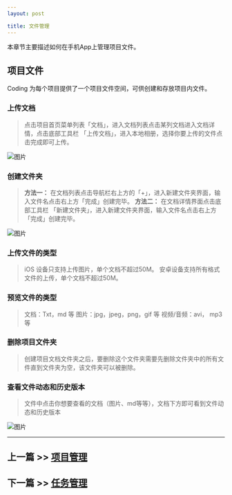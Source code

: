 ```yaml
---
layout: post

title: 文件管理
---
```


本章节主要描述如何在手机App上管理项目文件。

## 项目文件

Coding 为每个项目提供了一个项目文件空间，可供创建和存放项目内文件。

### 上传文档

>点击项目首页菜单列表「文档」，进入文档列表点击某列文档进入文档详情，点击底部工具栏 「上传文档」，进入本地相册，选择你要上传的文件点击完成即可上传。

 ![图片](https://dn-coding-net-production-pp.qbox.me/a3ed5e54-b33b-4c4f-80ff-0b68c05e64b9.png) 

### 创建文件夹

>**方法一：** 在文档列表点击导航栏右上方的「+」，进入新建文件夹界面，输入文件名点击右上方「完成」创建完毕。
>**方法二：** 在文档详情界面点击底部工具栏 「新建文件夹」，进入新建文件夹界面，输入文件名点击右上方「完成」创建完毕。

 ![图片](https://dn-coding-net-production-pp.qbox.me/7527e2b3-7ad8-48e4-8c43-42771f930dea.png) 

### 上传文件的类型

> iOS 设备只支持上传图片，单个文档不超过50M。 
> 安卓设备支持所有格式文件的上传，单个文档不超过50M。  

### 预览文件的类型

>文档：Txt，md 等
>图片：jpg，jpeg，png，gif 等
>视频/音频：avi， mp3等

### 删除项目文件夹

>创建项目文档文件夹之后，要删除这个文件夹需要先删除文件夹中的所有文件直到文件夹为空，该文件夹可以被删除。

### 查看文件动态和历史版本

> 文件中点击你想要查看的文档（图片、md等等），文档下方即可看到文件动态和历史版本

  ![图片](https://dn-coding-net-production-pp.qbox.me/0e95b877-c1c5-409c-badf-85abd29c6538.png) 

---

## 上一篇 >> [项目管理](/help/doc/mobile/project.html)

## 下一篇 >> [任务管理](/help/doc/mobile/task.html)